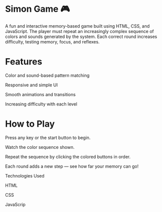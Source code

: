 # Simon Game 🎮

A fun and interactive memory-based game built using HTML, CSS, and JavaScript.
The player must repeat an increasingly complex sequence of colors and sounds generated by the system.
Each correct round increases difficulty, testing memory, focus, and reflexes.

# Features

Color and sound-based pattern matching

Responsive and simple UI

Smooth animations and transitions

Increasing difficulty with each level

# How to Play

Press any key or the start button to begin.

Watch the color sequence shown.

Repeat the sequence by clicking the colored buttons in order.

Each round adds a new step — see how far your memory can go!

Technologies Used

HTML

CSS

JavaScrip